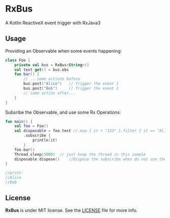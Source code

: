 # RxBus

A Kotlin ReactiveX event trigger with RxJava3

## Usage

Providing an Observable when some events happening: 

```kotlin
class Foo {
    private val bus = RxBus<String>()
    val text get() = bus.obs
    fun bar() {
        // ...some actions before
        bus.post("Alice")   // Trigger the event 1
        bus.post("Bob")     // Trigger the event 2
        // some action after...
    }
}
```

Subsribe the Observable, and use some Rx Operations: 

```kotlin
fun main() {
    val foo = Foo()
    val disposable = foo.text //.map { it + "123" }.filter { it == "Alice123" } // Using Rx Operations easily
        .subscribe {
            println(it)
        }
    foo.bar()
    Thread.sleep(1000)	// just keep the thread in this sample
    disposable.dispose()    //Dispose the subscribe when do not use the Observable is a good hobby
}

//print:
//Alice
//Bob
```

## License

**RxBus** is under MIT license. See the [LICENSE](LICENSE) file for more info.